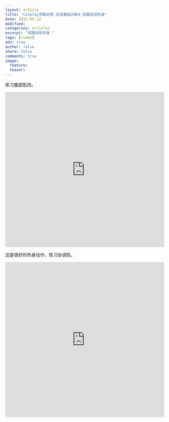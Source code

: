 ```yaml
---
layout: article
title: "Cosplay学踢足球-足球基础训练A-双腿绕球热身"
date: 2015-05-12
modified:
categories: articles
excerpt: "双腿绕球热身."
tags: [video]
ads: true
author: false
share: false
comments: true
image:
  feature:
  teaser:
---
```


练习腹部肌肉。
<iframe height="498" width="510" src="http://player.youku.com/embed/XOTU0NjcwMDI0" frameborder="0" allowfullscreen="true"></iframe>

这是很好的热身动作，练习协调性。

<iframe height="498" width="510" src="http://player.youku.com/embed/XOTU0NjcwMDI0" frameborder="0" allowfullscreen="true"></iframe>


